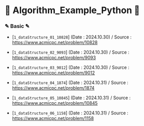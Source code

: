 # 📖 Algorithm_Example_Python 📖

### ✎ Basic ✎
  - [`1_dataStructure_01_10828`]
    (Date : 2024.10.30)
    / Source : https://www.acmicpc.net/problem/10828

 - [`1_dataStructure_02_9093`]
    (Date : 2024.10.30)
    / Source : https://www.acmicpc.net/problem/9093

  - [`1_dataStructure_03_9012`]
    (Date : 2024.10.30)
    / Source : https://www.acmicpc.net/problem/9012

  - [`1_dataStructure_04_1874`]
    (Date : 2024.10.31)
    / Source : https://www.acmicpc.net/problem/1874

  - [`1_dataStructure_05_10845`]
    (Date : 2024.10.31)
    / Source : https://www.acmicpc.net/problem/10845

  - [`1_dataStructure_06_1158`]
    (Date : 2024.10.31)
    / Source : https://www.acmicpc.net/problem/1158


